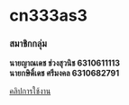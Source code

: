 # cn333as3
### สมาชิกกลุ่ม

**นายญาณเดช ช่วงสุวนิช 6310611113** <br>
**นายกษิดิ์เดช ศรีมงคล 6310682791**

[คลิปการใช้งาน](https://youtu.be/x58J2yC77ZQ)
